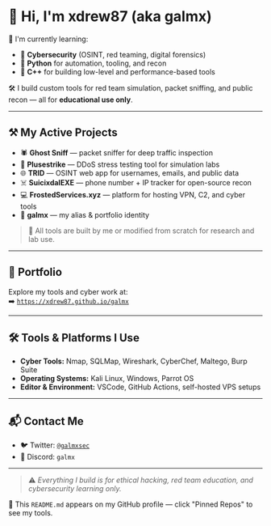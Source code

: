 # 👋 Hi, I'm xdrew87 (aka galmx)

🧠 I'm currently learning:
- 🔹 **Cybersecurity** (OSINT, red teaming, digital forensics)
- 🔹 **Python** for automation, tooling, and recon
- 🔹 **C++** for building low-level and performance-based tools

🛠️ I build custom tools for red team simulation, packet sniffing, and public recon — all for **educational use only**.

---

## ⚒️ My Active Projects

- 🕷️ **Ghost Sniff** — packet sniffer for deep traffic inspection  
- 🔨 **Plusestrike** — DDoS stress testing tool for simulation labs  
- 🌐 **TRID** — OSINT web app for usernames, emails, and public data  
- ☠️ **SuicixdalEXE** — phone number + IP tracker for open-source recon  
- 💻 **FrostedServices.xyz** — platform for hosting VPN, C2, and cyber tools  
- 🧊 **galmx** — my alias & portfolio identity

> 📍 All tools are built by me or modified from scratch for research and lab use.

---

## 💼 Portfolio
Explore my tools and cyber work at:  
➡️ [`https://xdrew87.github.io/galmx`](https://xdrew87.github.io/galmx)

---

## 🛠️ Tools & Platforms I Use
- **Cyber Tools:** Nmap, SQLMap, Wireshark, CyberChef, Maltego, Burp Suite  
- **Operating Systems:** Kali Linux, Windows, Parrot OS  
- **Editor & Environment:** VSCode, GitHub Actions, self-hosted VPS setups

---

## 📬 Contact Me
- 🐦 Twitter: [`@galmxsec`](https://twitter.com/galmxsex)
- 💬 Discord: `galmx`

---

> ⚠️ *Everything I build is for ethical hacking, red team education, and cybersecurity learning only.*

📌 This `README.md` appears on my GitHub profile — click "Pinned Repos" to see my tools.

